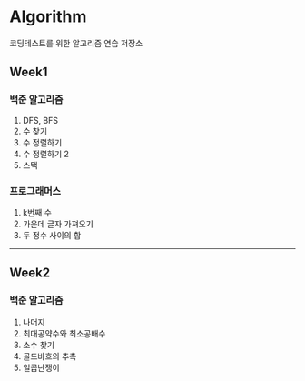 # Algorithm
코딩테스트를 위한 알고리즘 연습 저장소

## Week1
  
### 백준 알고리즘 

  1. DFS, BFS
  2. 수 찾기
  3. 수 정렬하기
  4. 수 정렬하기 2
  5. 스택
  
### 프로그래머스 
  
  1. k번째 수
  2. 가운데 글자 가져오기
  3. 두 정수 사이의 합
  
***

## Week2

### 백준 알고리즘 

  1. 나머지
  2. 최대공약수와 최소공배수
  3. 소수 찾기
  4. 골드바흐의 추측
  5. 일곱난쟁이
